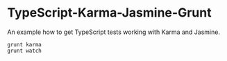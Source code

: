 # TypeScript-Karma-Jasmine-Grunt
An example how to get TypeScript tests working with Karma and Jasmine.

    grunt karma
    grunt watch
